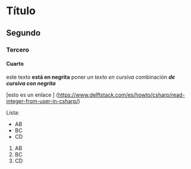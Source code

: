 # Título 
## Segundo
### Tercero
#### Cuarto

este texto **está en negrita**
poner _un texto en cursiva_
combinación _**de cursiva con negrita**_

[esto es un enlace  ] (https://www.delftstack.com/es/howto/csharp/read-integer-from-user-in-csharp/)

Lista:
* AB
* BC
* CD
 1. AB
 2. BC
 3. CD
